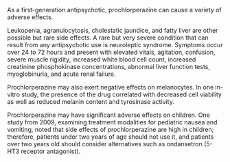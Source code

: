 As a first-generation antipsychotic, prochlorperazine can cause a variety of adverse effects.

Leukopenia, agranulocytosis, cholestatic jaundice, and fatty liver are other possible but rare side effects. A rare but very severe condition that can result from any antipsychotic use is neuroleptic syndrome. Symptoms occur over 24 to 72 hours and present with elevated vitals, agitation, confusion, severe muscle rigidity, increased white blood cell count, increased creatinine phosphokinase concentrations, abnormal liver function tests, myoglobinuria, and acute renal failure.

Prochlorperazine may also exert negative effects on melanocytes. In one in-vitro study, the presence of the drug correlated with decreased cell viability as well as reduced melanin content and tyrosinase activity.

Prochlorperazine may have significant adverse effects on children. One study from 2009, examining treatment modalities for pediatric nausea and vomiting, noted that side effects of prochlorperazine are high in children; therefore, patients under two years of age should not use it, and patients over two years old should consider alternatives such as ondansetron (5-HT3 receptor antagonist).